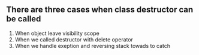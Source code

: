 ## There are three cases when class destructor can be called
1. When object leave visibility scope
2. When we called destructor with delete operator
3. When we handle exeption and reversing stack towads to catch 
